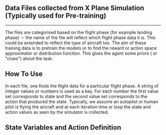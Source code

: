 ## Data Files collected from X Plane Simulation (Typically used for Pre-training)
___________________________________________________________________________________

The files are categorised based on the flight phase (for example landing phase) -- the name of the file will reflect which flight phase data it is.
This could be extended to relfect the type of aircraft too. The aim of these training data is to pretrain the models or 
to find the reward or action space approximator or distribution function. This gives the agent some priors ( or "clues") about the task.

## How To Use
In each file, one finds the flight data for a particular flight phase. A string of integer values or numbers is used as a key. For each number the first value set corresponds to state and the second value set corresponds to the action that produced the state. Typically, we assume an autopilot or human pilot is flying the aircraft and at each iteration time or loop the state and action values as seen by the simulator is collected.

## State Variables and Action Definition
